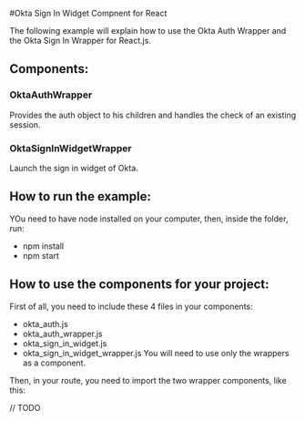 #Okta Sign In Widget Compnent for React

The following example will explain how to use the Okta Auth Wrapper and the Okta Sign In Wrapper for React.js.

## Components:
### OktaAuthWrapper
Provides the auth object to his children and handles the check of an existing session.

### OktaSignInWidgetWrapper
Launch the sign in widget of Okta.


## How to run the example:
YOu need to have node installed on your computer, then, inside the folder, run:
- npm install
- npm start

## How to use the components for your project:
First of all, you need to include these 4 files in your components:
- okta_auth.js
- okta_auth_wrapper.js
- okta_sign_in_widget.js
- okta_sign_in_widget_wrapper.js
You will need to use only the wrappers as a component.

Then, in your route, you need to import the two wrapper components, like this:

// TODO
